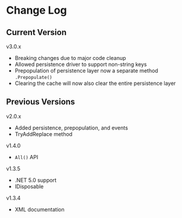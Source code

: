 # Change Log

## Current Version

v3.0.x

- Breaking changes due to major code cleanup
- Allowed persistence driver to support non-string keys
- Prepopulation of persistence layer now a separate method ```.Prepopulate()```
- Clearing the cache will now also clear the entire persistence layer

## Previous Versions

v2.0.x

- Added persistence, prepopulation, and events
- TryAddReplace method

v1.4.0

- ```All()``` API

v1.3.5

- .NET 5.0 support
- IDisposable

v1.3.4

- XML documentation

